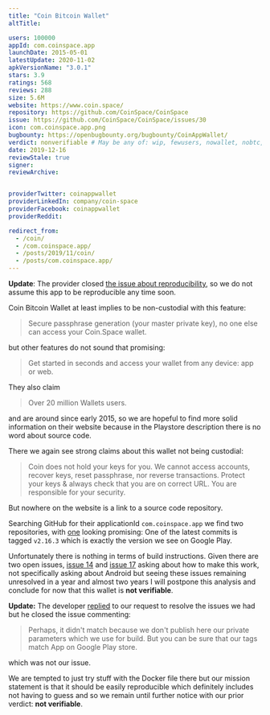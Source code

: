 ```yaml
---
title: "Coin Bitcoin Wallet"
altTitle: 

users: 100000
appId: com.coinspace.app
launchDate: 2015-05-01
latestUpdate: 2020-11-02
apkVersionName: "3.0.1"
stars: 3.9
ratings: 568
reviews: 288
size: 5.6M
website: https://www.coin.space/
repository: https://github.com/CoinSpace/CoinSpace
issue: https://github.com/CoinSpace/CoinSpace/issues/30
icon: com.coinspace.app.png
bugbounty: https://openbugbounty.org/bugbounty/CoinAppWallet/
verdict: nonverifiable # May be any of: wip, fewusers, nowallet, nobtc, custodial, nosource, nonverifiable, reproducible, bounty, defunct
date: 2019-12-16
reviewStale: true
signer: 
reviewArchive:


providerTwitter: coinappwallet
providerLinkedIn: company/coin-space
providerFacebook: coinappwallet
providerReddit: 

redirect_from:
  - /coin/
  - /com.coinspace.app/
  - /posts/2019/11/coin/
  - /posts/com.coinspace.app/
---
```



**Update**: The provider closed
[the issue about reproducibility](https://github.com/CoinSpace/CoinSpace/issues/30),
so we do not assume this app to be reproducible any time soon.

Coin Bitcoin Wallet at least implies to be non-custodial with this feature:

> Secure passphrase generation (your master private key), no one else can access
your Coin.Space wallet.

but other features do not sound that promising:

> Get started in seconds and access your wallet from any device: app or web.

They also claim

> Over 20 million Wallets users.

and are around since early 2015, so we are hopeful to find more solid
information on their website because in the Playstore description there is no
word about source code.

There we again see strong claims about this wallet not being custodial:

>  Coin does not hold your keys for you. We cannot access accounts, recover
keys, reset passphrase, nor reverse transactions. Protect your keys & always
check that you are on correct URL. You are responsible for your security.

But nowhere on the website is a link to a source code repository.

Searching GitHub for their applicationId `com.coinspace.app` we find two
repositories, with [one](https://github.com/CoinSpace/CoinSpace) looking
promising: One of the latest commits is tagged `v2.16.3` which is
exactly the version we see on Google Play.

Unfortunately there is nothing in terms of build instructions. Given there are
two open issues, [issue 14](https://github.com/CoinSpace/CoinSpace/issues/14)
and [issue 17](https://github.com/CoinSpace/CoinSpace/issues/17) asking about
how to make this work, not specifically asking about Android but seeing these
issues remaining unresolved in a year and almost two years
I will postpone this analysis and conclude
for now that this wallet is **not verifiable**.

**Update:** The developer [replied](https://github.com/CoinSpace/CoinSpace/issues/30)
to our request to resolve the issues we had but he closed the issue commenting:

> Perhaps, it didn't match because we don't publish here our private parameters
which we use for build. But you can be sure that our tags match App on Google
Play store.

which was not our issue.

We are tempted to just try stuff with the Docker file there but our mission
statement is that it should be easily reproducible which definitely includes not
having to guess and so we remain until further notice with our prior verdict:
**not verifiable**.
